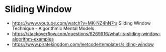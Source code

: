 # Sliding Window

- https://www.youtube.com/watch?v=MK-NZ4hN7rs Sliding Window Technique - Algorithmic Mental Models
- https://stackoverflow.com/questions/8269916/what-is-sliding-window-algorithm-examples
- https://www.piratekingdom.com/leetcode/templates/sliding-window